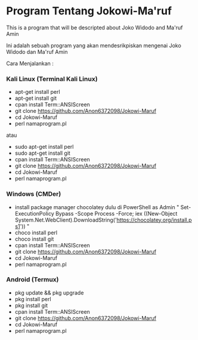 # Program Tentang Jokowi-Ma'ruf

This is a program that will be descripted about Joko Widodo and Ma'ruf Amin

Ini adalah sebuah program yang akan mendesrikpiskan mengenai Joko Widodo dan Ma'ruf Amin

Cara Menjalankan :

### Kali Linux (Terminal Kali Linux)

- apt-get install perl
- apt-get install git
- cpan install Term::ANSIScreen
- git clone https://github.com/Anon6372098/Jokowi-Maruf
- cd Jokowi-Maruf
- perl namaprogram.pl

atau

- sudo apt-get install perl
- sudo apt-get install git
- cpan install Term::ANSIScreen
- git clone https://github.com/Anon6372098/Jokowi-Maruf
- cd Jokowi-Maruf
- perl namaprogram.pl

### Windows (CMDer)

- install package manager chocolatey dulu di PowerShell as Admin " Set-ExecutionPolicy Bypass -Scope Process -Force; iex ((New-Object System.Net.WebClient).DownloadString('https://chocolatey.org/install.ps1')) "
- choco install perl
- choco install git
- cpan install Term::ANSIScreen
- git clone https://github.com/Anon6372098/Jokowi-Maruf
- cd Jokowi-Maruf
- perl namaprogram.pl

### Android (Termux)

- pkg update && pkg upgrade
- pkg install perl
- pkg install git
- cpan install Term::ANSIScreen
- git clone https://github.com/Anon6372098/Jokowi-Maruf
- cd Jokowi-Maruf
- perl namaprogram.pl

